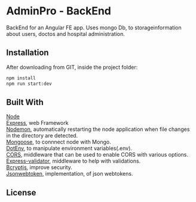# AdminPro - BackEnd

BackEnd for an Angular FE app. Uses mongo Db, to storageinformation about users, doctos and hospital administration.

## Installation

After downloading from GIT, inside the project folder:
```bash
npm install
npm run start:dev
```

## Built With
[Node](https://nodejs.org/en/)  
[Express](https://expressjs.com/), web Framework  
[Nodemon](https://www.npmjs.com/package/nodemon), automatically restarting the node application when file changes in the directory are detected.  
[Mongoose](https://mongoosejs.com/), to connnect node with Mongo.  
[DotEnv](https://www.npmjs.com/package/dotenv), to manipulate environment variables(.env).  
[CORS](https://www.npmjs.com/package/cors), middleware that can be used to enable CORS with various options.  
[Express-validator](https://www.npmjs.com/package/express-validator), middleware to help with validations.  
[Bcryptjs](https://www.npmjs.com/package/bcryptjs), improve security.  
[Jsonwebtoken](https://www.npmjs.com/package/jsonwebtoken), implementation, of json webtokens.  
## License
